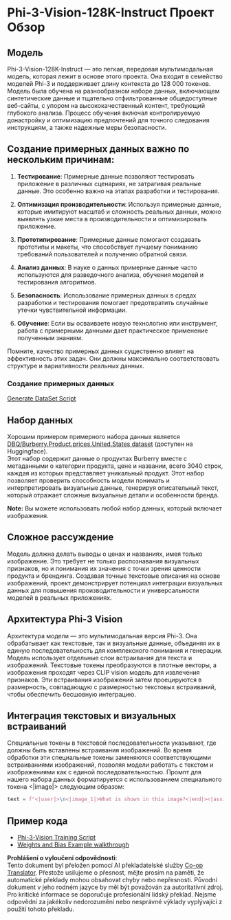 <!--
CO_OP_TRANSLATOR_METADATA:
{
  "original_hash": "e0a07fd2a30fe2af30b1373df207a5bf",
  "translation_date": "2025-05-09T21:50:04+00:00",
  "source_file": "md/03.FineTuning/FineTuning_Phi-3-visionWandB.md",
  "language_code": "cs"
}
-->
# Phi-3-Vision-128K-Instruct Проект Обзор

## Модель

Phi-3-Vision-128K-Instruct — это легкая, передовая мультимодальная модель, которая лежит в основе этого проекта. Она входит в семейство моделей Phi-3 и поддерживает длину контекста до 128 000 токенов. Модель была обучена на разнообразном наборе данных, включающем синтетические данные и тщательно отфильтрованные общедоступные веб-сайты, с упором на высококачественный контент, требующий глубокого анализа. Процесс обучения включал контролируемую донастройку и оптимизацию предпочтений для точного следования инструкциям, а также надежные меры безопасности.

## Создание примерных данных важно по нескольким причинам:

1. **Тестирование**: Примерные данные позволяют тестировать приложение в различных сценариях, не затрагивая реальные данные. Это особенно важно на этапах разработки и тестирования.

2. **Оптимизация производительности**: Используя примерные данные, которые имитируют масштаб и сложность реальных данных, можно выявлять узкие места в производительности и оптимизировать приложение.

3. **Прототипирование**: Примерные данные помогают создавать прототипы и макеты, что способствует лучшему пониманию требований пользователей и получению обратной связи.

4. **Анализ данных**: В науке о данных примерные данные часто используются для разведочного анализа, обучения моделей и тестирования алгоритмов.

5. **Безопасность**: Использование примерных данных в средах разработки и тестирования помогает предотвратить случайные утечки чувствительной информации.

6. **Обучение**: Если вы осваиваете новую технологию или инструмент, работа с примерными данными дает практическое применение полученным знаниям.

Помните, качество примерных данных существенно влияет на эффективность этих задач. Они должны максимально соответствовать структуре и вариативности реальных данных.

### Создание примерных данных
[Generate DataSet Script](./CreatingSampleData.md)

## Набор данных

Хорошим примером примерного набора данных является [DBQ/Burberry.Product.prices.United.States dataset](https://huggingface.co/datasets/DBQ/Burberry.Product.prices.United.States) (доступен на Huggingface).  
Этот набор содержит данные о продуктах Burberry вместе с метаданными о категории продукта, цене и названии, всего 3040 строк, каждая из которых представляет уникальный продукт. Этот набор позволяет проверить способность модели понимать и интерпретировать визуальные данные, генерируя описательный текст, который отражает сложные визуальные детали и особенности бренда.

**Note:** Вы можете использовать любой набор данных, который включает изображения.

## Сложное рассуждение

Модель должна делать выводы о ценах и названиях, имея только изображение. Это требует не только распознавания визуальных признаков, но и понимания их значения с точки зрения ценности продукта и брендинга. Создавая точные текстовые описания на основе изображений, проект демонстрирует потенциал интеграции визуальных данных для повышения производительности и универсальности моделей в реальных приложениях.

## Архитектура Phi-3 Vision

Архитектура модели — это мультимодальная версия Phi-3. Она обрабатывает как текстовые, так и визуальные данные, объединяя их в единую последовательность для комплексного понимания и генерации. Модель использует отдельные слои встраивания для текста и изображений. Текстовые токены преобразуются в плотные векторы, а изображения проходят через CLIP vision модель для извлечения признаков. Эти встраивания изображений затем проецируются в размерность, совпадающую с размерностью текстовых встраиваний, чтобы обеспечить бесшовную интеграцию.

## Интеграция текстовых и визуальных встраиваний

Специальные токены в текстовой последовательности указывают, где должны быть вставлены встраивания изображений. Во время обработки эти специальные токены заменяются соответствующими встраиваниями изображений, позволяя модели работать с текстом и изображениями как с единой последовательностью. Промпт для нашего набора данных форматируется с использованием специального токена <|image|> следующим образом:

```python
text = f"<|user|>\n<|image_1|>What is shown in this image?<|end|><|assistant|>\nProduct: {row['title']}, Category: {row['category3_code']}, Full Price: {row['full_price']}<|end|>"
```

## Пример кода
- [Phi-3-Vision Training Script](../../../../code/03.Finetuning/Phi-3-vision-Trainingscript.py)
- [Weights and Bias Example walkthrough](https://wandb.ai/byyoung3/mlnews3/reports/How-to-fine-tune-Phi-3-vision-on-a-custom-dataset--Vmlldzo4MTEzMTg3)

**Prohlášení o vyloučení odpovědnosti**:  
Tento dokument byl přeložen pomocí AI překladatelské služby [Co-op Translator](https://github.com/Azure/co-op-translator). Přestože usilujeme o přesnost, mějte prosím na paměti, že automatické překlady mohou obsahovat chyby nebo nepřesnosti. Původní dokument v jeho rodném jazyce by měl být považován za autoritativní zdroj. Pro kritické informace se doporučuje profesionální lidský překlad. Nejsme odpovědní za jakékoliv nedorozumění nebo nesprávné výklady vyplývající z použití tohoto překladu.